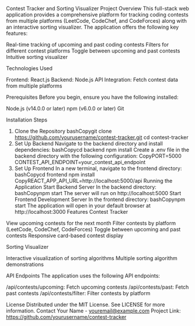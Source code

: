 Contest Tracker and Sorting Visualizer
Project Overview
This full-stack web application provides a comprehensive platform for tracking coding contests from multiple platforms (LeetCode, CodeChef, and CodeForces) along with an interactive sorting visualizer. The application offers the following key features:

Real-time tracking of upcoming and past coding contests
Filters for different contest platforms
Toggle between upcoming and past contests
Intuitive sorting visualizer

Technologies Used

Frontend: React.js
Backend: Node.js
API Integration: Fetch contest data from multiple platforms

Prerequisites
Before you begin, ensure you have the following installed:

Node.js (v14.0.0 or later)
npm (v6.0.0 or later)
Git

Installation Steps
1. Clone the Repository
bashCopygit clone https://github.com/yourusername/contest-tracker.git
cd contest-tracker
2. Set Up Backend
Navigate to the backend directory and install dependencies:
bashCopycd backend
npm install
Create a .env file in the backend directory with the following configuration:
CopyPORT=5000
CONTEST_API_ENDPOINT=your_contest_api_endpoint
3. Set Up Frontend
In a new terminal, navigate to the frontend directory:
bashCopycd frontend
npm install
CopyREACT_APP_API_URL=http://localhost:5000/api
Running the Application
Start Backend Server
In the backend directory:
bashCopynpm start
The server will run on http://localhost:5000
Start Frontend Development Server
In the frontend directory:
bashCopynpm start
The application will open in your default browser at http://localhost:3000
Features
Contest Tracker

View upcoming contests for the next month
Filter contests by platform (LeetCode, CodeChef, CodeForces)
Toggle between upcoming and past contests
Responsive card-based contest display

Sorting Visualizer

Interactive visualization of sorting algorithms
Multiple sorting algorithm demonstrations

API Endpoints
The application uses the following API endpoints:

/api/contests/upcoming: Fetch upcoming contests
/api/contests/past: Fetch past contests
/api/contests/filter: Filter contests by platform


License
Distributed under the MIT License. See LICENSE for more information.
Contact
Your Name - youremail@example.com
Project Link: https://github.com/yourusername/contest-tracker
